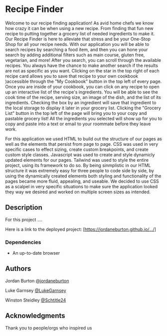 # Recipe Finder
Welcome to our recipe finding application! As avid home chefs we know how crazy it can be when using a new recipe. From finding that fun new recipe to putting together a grocery list of needed ingredients to make it.
Our Recipe Finder is here to alleviate that stress and be your One-Stop Shop for all your recipe needs. With our application you will be able to search recipes by searching a food item, and then you can hone your search by adding additional filters such as main course, gluten free, vegetarian, and more! After you search, you can scroll through the available recipes. You always have the chance to make another search if the results are not as specific as you want. Clicking on the star in the top right of each recipe card allows you to save that recipe to your own cookbook )accessible through the "My Cookbook" button in the top left of every page. Once you are inside of your cookbook, you can click on any recipe to open up an interactive list of the recipe's ingredients. You will be able to see the cook time of the recipe, serving size, an image of the dish, and the list of its ingredients. Checking the box by an ingredient will save that ingredient to the local storage to display it later in your grocery list. Clicking the "Grocery List" button in the top left of the page will bring you to your copy and pastable grocery list! All the ingredients you selected will show up for you to copy and paste into a text or email to your roommate before they leave work. 

For this application we used HTML to build out the structure of our pages as well as the elements that persist from page to page. CSS was used in very specific cases to effect sizing, create custom breakpoints, and create custom style classes. Javascript was used to create and style dynamicly updated elements for our pages. Tailwind was used to style the entire project, using its framework to do so. By being sinmplistic in our HTML structure it was extremely easy for three people to code side by side, by using the dynamically created elements both styling and functionality of the pages became more fluid, appealing, and useable. We decided to use CSS as a scalpel in very specific situations to make sure the application looked they way we desired and worked on multiple screen sizes as intended. 



## Description

For this project ....

Here is a link to the deployed project: [https://jordaneburton.github.io/.../]

### Dependencies

* An up-to-date browser

## Authors

Jordan Burton 
[@jordaneburton](https://github.com/jordaneburton)

Luke Garnsey
[@LukeGarnsey](https://github.com/LukeGarnsey)

Winston Steidley
[@Schtitle24](https://github.com/Schtitle24)


## Acknowledgments

Thank you to people/orgs who inspired us
